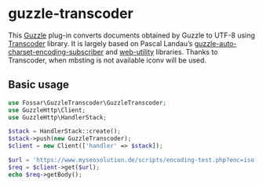 # guzzle-transcoder

This [Guzzle] plug-in converts documents obtained by Guzzle to UTF-8 using [Transcoder] library. It is largely based on Pascal Landau’s [guzzle-auto-charset-encoding-subscriber] and [web-utility] libraries. Thanks to Transcoder, when mbsting is not available iconv will be used.

## Basic usage

```php
use Fossar\GuzzleTranscoder\GuzzleTranscoder;
use GuzzleHttp\Client;
use GuzzleHttp\HandlerStack;

$stack = HandlerStack::create();
$stack->push(new GuzzleTranscoder);
$client = new Client(['handler' => $stack]);

$url = 'https://www.myseosolution.de/scripts/encoding-test.php?enc=iso'; // request website with iso-8859-1 encoding
$req = $client->get($url);
echo $req->getBody();
```

[Guzzle]: https://github.com/guzzle/guzzle
[Transcoder]: https://github.com/ddeboer/transcoder
[guzzle-auto-charset-encoding-subscriber]: https://github.com/paslandau/guzzle-auto-charset-encoding-subscriber
[web-utility]: https://github.com/paslandau/web-utility
